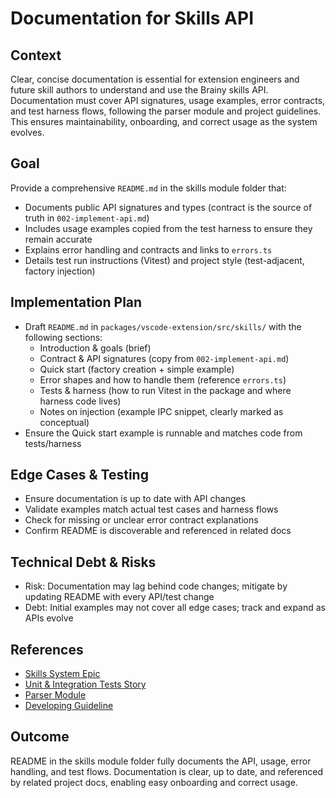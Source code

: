 # Documentation for Skills API

## Context
Clear, concise documentation is essential for extension engineers and future skill authors to understand and use the Brainy skills API. Documentation must cover API signatures, usage examples, error contracts, and test harness flows, following the parser module and project guidelines. This ensures maintainability, onboarding, and correct usage as the system evolves.

## Goal
Provide a comprehensive `README.md` in the skills module folder that:
- Documents public API signatures and types (contract is the source of truth in `002-implement-api.md`)
- Includes usage examples copied from the test harness to ensure they remain accurate
- Explains error handling and contracts and links to `errors.ts`
- Details test run instructions (Vitest) and project style (test-adjacent, factory injection)

## Implementation Plan
- Draft `README.md` in `packages/vscode-extension/src/skills/` with the following sections:
	- Introduction & goals (brief)
	- Contract & API signatures (copy from `002-implement-api.md`)
	- Quick start (factory creation + simple example)
	- Error shapes and how to handle them (reference `errors.ts`)
	- Tests & harness (how to run Vitest in the package and where harness code lives)
	- Notes on injection (example IPC snippet, clearly marked as conceptual)
- Ensure the Quick start example is runnable and matches code from tests/harness

## Edge Cases & Testing
- Ensure documentation is up to date with API changes
- Validate examples match actual test cases and harness flows
- Check for missing or unclear error contract explanations
- Confirm README is discoverable and referenced in related docs

## Technical Debt & Risks
- Risk: Documentation may lag behind code changes; mitigate by updating README with every API/test change
- Debt: Initial examples may not cover all edge cases; track and expand as APIs evolve

## References
- [Skills System Epic](epic.md)
- [Unit & Integration Tests Story](004-unit-integration-tests.md)
- [Parser Module](../../project/preparation/parser.md)
- [Developing Guideline](../../../../developing-guideline.md)

## Outcome
README in the skills module folder fully documents the API, usage, error handling, and test flows. Documentation is clear, up to date, and referenced by related project docs, enabling easy onboarding and correct usage.
